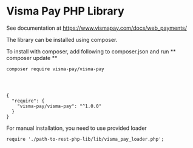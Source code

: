 Visma Pay PHP Library
=

See documentation at https://www.vismapay.com/docs/web_payments/

The library can be installed using composer.

To install with composer, add following to composer.json and run ** composer update **

    composer require visma-pay/visma-pay
    

    
    
    {
      "require": {
        "visma-pay/visma-pay": "^1.0.0"
      }
    }

For manual installation, you need to use provided loader

    require './path-to-rest-php-lib/lib/visma_pay_loader.php';
